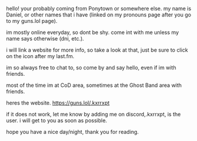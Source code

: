 hello! your probably coming from Ponytown or somewhere else. my name is Daniel, or other names that i have (linked on my pronouns page after you go to my guns.lol page).

im mostly online everyday, so dont be shy. come int with me unless my name says otherwise (dni, etc.).

i will link a website for more info, so take a look at that, just be sure to click on the icon after my last.fm.

im so always free to chat to, so come by and say hello, even if im with friends.

most of the time im at CoD area, sometimes at the Ghost Band area with friends.

heres the website.
https://guns.lol/.kxrrxpt

if it does not work, let me know by adding me on discord,.kxrrxpt, is the user. i will get to you as soon as possible.

hope you have a nice day/night, thank you for reading.